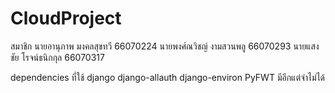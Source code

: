 # CloudProject

สมาชิก
นายอานุภาพ มงคลสุขทวี 66070224
นายพงศ์ณวิชญ์ งามสวนพลู 66070293
นายแสงชัย โรจน์ธนิกกุล	66070317

dependencies  ที่ใช้
django django-allauth django-environ PyFWT มีอีกแต่จำไม่ได้